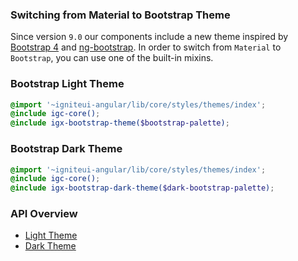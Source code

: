 ### Switching from Material to Bootstrap Theme
Since version `9.0` our components include a new theme inspired by [Bootstrap 4](https://getbootstrap.com/) and [ng-bootstrap](https://ng-bootstrap.github.io/#/home).
In order to switch from `Material` to `Bootstrap`, you can use one of the built-in mixins.

### Bootstrap Light Theme
```scss
@import '~igniteui-angular/lib/core/styles/themes/index';
@include igc-core();
@include igx-bootstrap-theme($bootstrap-palette);
```

### Bootstrap Dark Theme
```scss
@import '~igniteui-angular/lib/core/styles/themes/index';
@include igc-core();
@include igx-bootstrap-dark-theme($dark-bootstrap-palette);
```

### API Overview
* [Light Theme]({environment:sassApiUrl}/index.html#mixin-igx-bootstrap-theme)
* [Dark Theme]({environment:sassApiUrl}/index.html#mixin-igx-bootstrap-dark-theme)
